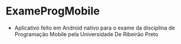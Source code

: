 # ExameProgMobile

* Aplicativo feito em Android nativo para o exame da disciplina de Programação Mobile pela Universidade De Ribeirão Preto
